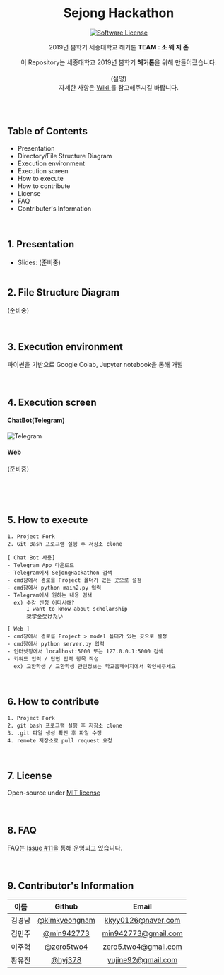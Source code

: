 <div align="center">
 <h1 align="center">Sejong Hackathon</h1>
 <p align="center">
    <a href="https://tldrlegal.com/license/mit-license">
          <img src="https://img.shields.io/badge/license-MIT-brightgreen.svg?style=flat-square" alt="Software License">
    </a>
  
 </p>
 <p align="center">
  2019년 봄학기 세종대학교 해커톤 <b>TEAM : 소 웨 지 존</b>
 </p>
 <p align="center">
  이 Repository는 세종대학교 2019년 봄학기 <b>해커톤</b>을 위해 만들어졌습니다.<br><br>
  (설명)<br>
자세한 사항은 <a href=https://github.com/min942773/SejongHackathon/wiki> Wiki </a>를 참고해주시길 바랍니다.<br>
 </p>
</div>

<br>
<br>

## Table of Contents
* Presentation
* Directory/File Structure Diagram
* Execution environment
* Execution screen
* How to execute
* How to contribute
* License
* FAQ
* Contributer's Information

<br>

## 1. Presentation
* Slides: (준비중)
<br><br>

## 2. File Structure Diagram
(준비중)

<br>

## 3. Execution environment 
파이썬을 기반으로 Google Colab, Jupyter notebook을 통해 개발
<br><br><br>

## 4. Execution screen
#### ChatBot(Telegram)
![Telegram](https://user-images.githubusercontent.com/38516906/60256923-6931b280-990d-11e9-8f0d-3e4d52e9df66.png)
#### Web
(준비중)

<br><br><br>

## 5. How to execute
```
1. Project Fork
2. Git Bash 프로그램 실행 후 저장소 clone

[ Chat Bot 사용]
- Telegram App 다운로드
- Telegram에서 SejongHackathon 검색
- cmd창에서 경로를 Project 폴더가 있는 곳으로 설정
- cmd창에서 python main2.py 입력
- Telegram에서 원하는 내용 검색
  ex) 수강 신청 어디서해?
      I want to know about scholarship
      奨学金受けたい

[ Web ]
- cmd창에서 경로를 Project > model 폴더가 있는 곳으로 설정
- cmd창에서 python server.py 입력
- 인터넷창에서 localhost:5000 또는 127.0.0.1:5000 검색
- 키워드 입력 / 답변 입력 항목 작성
  ex) 교환학생 / 교환학생 관련정보는 학교홈페이지에서 확인해주세요
```
<br>

## 6. How to contribute
```
1. Project Fork
2. git bash 프로그램 실행 후 저장소 clone
3. .git 파일 생성 확인 후 파일 수정
4. remote 저장소로 pull request 요청
```
<br>

## 7. License
Open-source under [MIT license](https://github.com/sejongresearch/EmojiRecommend/blob/master/LICENSE)
<br><br><br>

## 8. FAQ
FAQ는 [Issue #11](https://github.com/min942773/SejongHackathon/issues/11)을 통해 운영되고 있습니다.
<br><br><br>

## 9. Contributor's Information
| 이름| Github | Email |
|:---:|:---:|:---:|
|김경남|[@kimkyeongnam](https://github.com/kimkyeongnam)|[kkyy0126@naver.com](kkyy0126@naver.com)|
|김민주|[@min942773](https://github.com/min942773)|min942773@gmail.com|
|이주혁|[@zero5two4](https://github.com/zero5two4)|zero5.two4@gmail.com|
|황유진|[@hyj378](https://github.com/hyj378)|yujine92@gmail.com|
